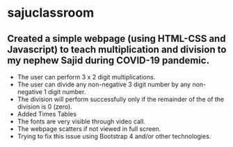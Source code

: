 # sajuclassroom

Created a simple webpage (using HTML-CSS and Javascript) to teach multiplication and division to my nephew Sajid during COVID-19 pandemic. 
------------------------------------------------------------------------------------------------------------------------------------------

- The user can perform 3 x 2 digit multiplications.
- The user can divide any non-negative 3 digit number by any non-negative 1 digit number.
- The division will perform successfully only if the remainder of the of the division is 0 (zero).
- Added Times Tables 
- The fonts are very visible through video call.
- The webpage scatters if not viewed in full screen. 
- Trying to fix this issue using Bootstrap 4 and/or other technologies.
